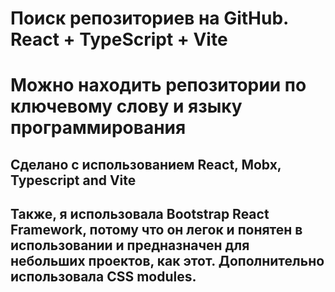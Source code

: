 # Поиск репозиториев на GitHub. React + TypeScript + Vite

<h1>Можно находить репозитории по ключевому слову и языку программирования</h1>
<h2>Сделано с использованием React, Mobx, Typescript and Vite</h2>
<h2>Также, я использовала Bootstrap React Framework, потому что он легок и понятен в использовании и предназначен для небольших проектов, как этот. Дополнительно использовала CSS modules. </h2>
